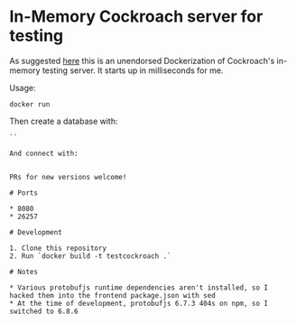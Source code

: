 # In-Memory Cockroach server for testing

As suggested [here](https://github.com/cockroachdb/cockroach/issues/4253) this is an unendorsed Dockerization of Cockroach's in-memory testing server.  It starts up in milliseconds for me.

Usage:

```
docker run 
```

Then create a database with:
```
``

And connect with:
```
```

PRs for new versions welcome!

# Ports

* 8080
* 26257

# Development

1. Clone this repository
2. Run `docker build -t testcockroach .`

# Notes

* Various protobufjs runtime dependencies aren't installed, so I hacked them into the frontend package.json with sed
* At the time of development, protobufjs 6.7.3 404s on npm, so I switched to 6.8.6